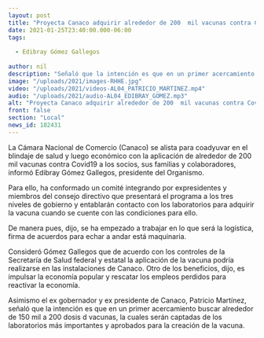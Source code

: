 ```yaml
---
layout: post
title: "Proyecta Canaco adquirir alrededor de 200  mil vacunas contra Covid "
date: 2021-01-25T23:40:00.000-06:00
tags:
  
  - Edibray Gómez Gallegos
  
author: nil
description: "Señaló que la intención es que en un primer acercamiento buscar alrededor de 150 mil a 200 dosis d vacunas"
image: "/uploads/2021/images-RHHE.jpg"
video: "/uploads/2021/videos-AL04_PATRICIO_MARTINEZ.mp4"
audio: "/uploads/2021/audio-AL04_EDIBRAY_GOMEZ.mp3"
alt: "Proyecta Canaco adquirir alrededor de 200  mil vacunas contra Covid "
front: false
section: "Local"
news_id: 182431
---
```


La Cámara Nacional de Comercio (Canaco) se alista para coadyuvar en el blindaje de salud y luego económico con la aplicación de alrededor de 200  mil vacunas contra Covid19 a los socios, sus familias y colaboradores, informó Edibray Gómez Gallegos, presidente del Organismo. 

Para ello, ha conformado un comité integrando por expresidentes y miembros del consejo directivo que presentará el programa a los tres niveles de gobierno y entablarán contacto con los laboratorios para adquirir la vacuna cuando se cuente con las condiciones para ello. 

De manera pues, dijo, se ha empezado a trabajar en lo que será la logística, firma de acuerdos para echar a andar está maquinaria. 

Consideró Gómez Gallegos que de acuerdo con los controles de la Secretaría de Salud federal y estatal la aplicación de la vacuna podría realizarse en las instalaciones de Canaco. Otro de los beneficios, dijo, es impulsar la economía popular y rescatar los empleos perdidos para reactivar la economía.

Asimismo el ex gobernador y ex presidente de Canaco, Patricio Martínez, señaló que la intención es que en un primer acercamiento buscar alrededor de 150 mil a 200 dosis d vacunas, la cuales serán captadas de los laboratorios más importantes y aprobados para la creación de la vacuna.  
